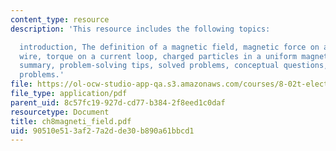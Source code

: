 ```yaml
---
content_type: resource
description: 'This resource includes the following topics:

  introduction, The definition of a magnetic field, magnetic force on a current-carrying
  wire, torque on a current loop, charged particles in a uniform magnetic field, applications,
  summary, problem-solving tips, solved problems, conceptual questions, and additional
  problems.'
file: https://ol-ocw-studio-app-qa.s3.amazonaws.com/courses/8-02t-electricity-and-magnetism-spring-2005/90510e513af27a2dde30b890a61bbcd1_ch8magneti_field.pdf
file_type: application/pdf
parent_uid: 8c57fc19-927d-cd77-b384-2f8eed1c0daf
resourcetype: Document
title: ch8magneti_field.pdf
uid: 90510e51-3af2-7a2d-de30-b890a61bbcd1
---
```

